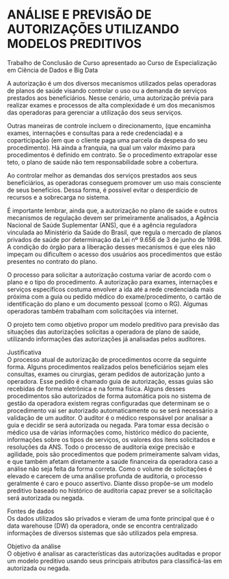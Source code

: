 # ANÁLISE E PREVISÃO DE AUTORIZAÇÕES UTILIZANDO MODELOS PREDITIVOS
Trabalho de Conclusão de Curso apresentado ao Curso de Especialização em Ciência de Dados e Big Data



A autorização é um dos diversos mecanismos utilizados pelas operadoras de planos de saúde visando controlar o uso ou a demanda de serviços prestados aos beneficiários. Nesse cenário, uma autorização prévia para realizar exames e processos de alta complexidade é um dos mecanismos das operadoras para gerenciar a utilização dos seus serviços. 

Outras maneiras de controle incluem o direcionamento, (que encaminha exames, internações e consultas para a rede credenciada) e a coparticipação (em que o cliente paga uma parcela da despesa do seu procedimento). Há ainda a franquia, na qual um valor máximo para procedimentos é definido em contrato. Se o procedimento extrapolar esse teto, o plano de saúde não tem responsabilidade sobre a cobertura.

Ao controlar melhor as demandas dos serviços prestados aos seus beneficiários, as operadoras conseguem promover um uso mais consciente de seus benefícios. Dessa forma, é possível evitar o desperdício de recursos e a sobrecarga no sistema.

É importante lembrar, ainda que, a autorização no plano de saúde e outros mecanismos de regulação devem ser primeiramente analisados, a Agência Nacional de Saúde Suplementar (ANS), que é a agência reguladora vinculada ao Ministério da Saúde do Brasil, que regula o mercado de planos privados de saúde por determinação da Lei nº 9.656 de 3 de junho de 1998. A condição do órgão para a liberação desses mecanismos é que eles não impeçam ou dificultem o acesso dos usuários aos procedimentos que estão presentes no contrato do plano.

O processo para solicitar a autorização costuma variar de acordo com o plano e o tipo do procedimento. A autorização para exames, internações e serviços específicos costuma envolver a ida até a rede credenciada mais próxima com a guia ou pedido médico do exame/procedimento, o cartão de identificação do plano e um documento pessoal (como o RG). Algumas operadoras também trabalham com solicitações via internet.



O projeto tem como objetivo propor um modelo preditivo para previsão das situações das autorizações solicitas a operadora de plano de saúde, utilizando informações das autorizações já analisadas pelos auditores.

Justificativa<br>
O processo atual de autorização de procedimentos ocorre da seguinte forma. Alguns procedimentos realizados pelos beneficiários sejam eles consultas, exames ou cirurgias, geram pedidos de autorização junto a operadora. Esse pedido é chamado guia de autorização, essas guias são recebidas de forma eletrônica e na forma física. Alguns desses procedimentos são autorizados de forma automática pois no sistema de gestão da operadora existem regras configuradas que determinam se o procedimento vai ser autorizado automaticamente ou se será necessário a validação de um auditor.
O auditor é o médico responsável por analisar a guia e decidir se será autorizada ou negada. Para tomar essa decisão o médico usa de várias informações como, histórico médico do paciente, informações sobre os tipos de serviços, os valores dos itens solicitados e resoluções da ANS. 
Todo o processo de auditoria exige precisão e agilidade, pois são procedimentos que podem primeiramente salvam vidas, e que também afetam diretamente a saúde financeira da operadora caso a análise não seja feita da forma correta.
Como o volume de solicitações é elevado e carecem de uma análise profunda de auditoria, o processo geralmente é caro e pouco assertivo. Diante disso propõe-se um modelo preditivo baseado no histórico de auditoria capaz prever se a solicitação será autorizada ou negada.

Fontes de dados<br>
Os dados utilizados são privados e vieram de uma fonte principal que é o data warehouse (DW) da operadora, onde se encontra centralizado informações de diversos sistemas que são utilizados pela empresa.

Objetivo da análise<br>
O objetivo é analisar as características das autorizações auditadas e propor um modelo preditivo usando seus principais atributos para classificá-las em autorizada ou negada.



